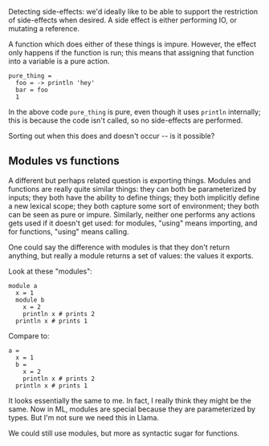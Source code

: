 Detecting side-effects: we'd ideally like to be able to support the restriction of side-effects when desired. A side effect is either performing IO, or mutating a reference.

A function which does either of these things is impure. However, the effect only happens if the function is run; this means that assigning that function into a variable is a pure action.

```
pure_thing = 
  foo = -> println 'hey'
  bar = foo
  1
```

In the above code `pure_thing` is pure, even though it uses `println` internally; this is because the code isn't called, so no side-effects are performed.

Sorting out when this does and doesn't occur -- is it possible?

## Modules vs functions

A different but perhaps related question is exporting things. Modules and functions are really quite similar things: they can both be parameterized by inputs; they both have the ability to define things; they both implicitly define a new lexical scope; they both capture some sort of environment; they both can be seen as pure or impure. Similarly, neither one performs any actions gets used if it doesn't get used: for modules, "using" means importing, and for functions, "using" means calling.

One could say the difference with modules is that they don't return anything, but really a module returns a set of values: the values it exports.

Look at these "modules":

```
module a
  x = 1
  module b
    x = 2
    println x # prints 2
  println x # prints 1
```

Compare to:

```
a = 
  x = 1
  b = 
    x = 2
    println x # prints 2
  println x # prints 1
```

It looks essentially the same to me. In fact, I really think they might be the same. Now in ML, modules are special because they are parameterized by types. But I'm not sure we need this in Llama.

We could still use modules, but more as syntactic sugar for functions.
